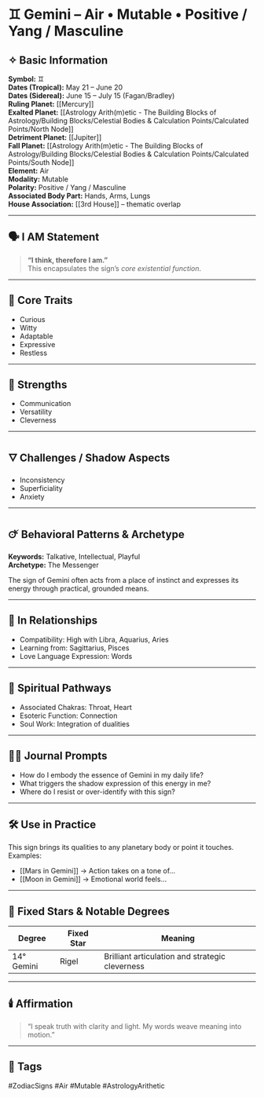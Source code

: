 # ♊ Gemini – Air • Mutable • Positive / Yang / Masculine

## ✧ Basic Information
**Symbol:** ♊  
**Dates (Tropical):** May 21 – June 20  
**Dates (Sidereal):** June 15 – July 15 (Fagan/Bradley)  
**Ruling Planet:** [[Mercury]]  
**Exalted Planet:** [[Astrology Arith(m)etic - The Building Blocks of Astrology/Building Blocks/Celestial Bodies & Calculation Points/Calculated Points/North Node]]  
**Detriment Planet:** [[Jupiter]]  
**Fall Planet:** [[Astrology Arith(m)etic - The Building Blocks of Astrology/Building Blocks/Celestial Bodies & Calculation Points/Calculated Points/South Node]]  
**Element:** Air  
**Modality:** Mutable  
**Polarity:** Positive / Yang / Masculine  
**Associated Body Part:** Hands, Arms, Lungs  
**House Association:** [[3rd House]] – thematic overlap

---

## 🗣️ I AM Statement

> **“I think, therefore I am.”**  
> This encapsulates the sign’s *core existential function*.

---

## 🔑 Core Traits
- Curious
- Witty
- Adaptable
- Expressive
- Restless

---

## 🌿 Strengths
- Communication
- Versatility
- Cleverness

---

## 🜄 Challenges / Shadow Aspects
- Inconsistency
- Superficiality
- Anxiety

---

## 🜚 Behavioral Patterns & Archetype

**Keywords:** Talkative, Intellectual, Playful  
**Archetype:** The Messenger

The sign of Gemini often acts from a place of instinct and expresses its energy through practical, grounded means.

---

## 🌌 In Relationships

- Compatibility: High with Libra, Aquarius, Aries  
- Learning from: Sagittarius, Pisces  
- Love Language Expression: Words

---

## 🪷 Spiritual Pathways

- Associated Chakras: Throat, Heart  
- Esoteric Function: Connection  
- Soul Work: Integration of dualities  

---

## ✍🏼 Journal Prompts

- How do I embody the essence of Gemini in my daily life?  
- What triggers the shadow expression of this energy in me?  
- Where do I resist or over-identify with this sign?

---

## 🛠️ Use in Practice

This sign brings its qualities to any planetary body or point it touches.  
Examples:

- [[Mars in Gemini]] → Action takes on a tone of…  
- [[Moon in Gemini]] → Emotional world feels…

---

## 🌠 Fixed Stars & Notable Degrees

| Degree | Fixed Star | Meaning |
|--------|------------|---------|
| 14° Gemini | Rigel | Brilliant articulation and strategic cleverness |

---

## 🕯️ Affirmation

> “I speak truth with clarity and light. My words weave meaning into motion.”

---

## 🔖 Tags
#ZodiacSigns #Air #Mutable #AstrologyArithetic
